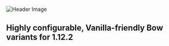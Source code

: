 ![Header Image](https://github.com/Desoroxxx/Mystic-Bows/assets/107653759/f6982050-e753-4476-8304-570219f2ce1a)

## Highly configurable, Vanilla-friendly Bow variants for 1.12.2
